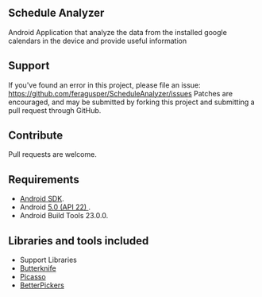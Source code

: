 Schedule Analyzer
-----------------
Android Application that analyze the data from the installed google calendars in the device and provide useful information 

Support
-----------------
If you've found an error in this project, please file an issue: https://github.com/feragusper/ScheduleAnalyzer/issues
Patches are encouraged, and may be submitted by forking this project and submitting a pull request through GitHub.

Contribute
-----------------
Pull requests are welcome.

Requirements
-----------------
- [Android SDK](http://developer.android.com/sdk/index.html).
- Android [5.0 (API 22) ](http://developer.android.com/tools/revisions/platforms.html#5.0).
- Android Build Tools 23.0.0. 

Libraries and tools included
-----------------
- Support Libraries
- [Butterknife](https://github.com/JakeWharton/butterknife)
- [Picasso](http://square.github.io/picasso/)
- [BetterPickers](https://github.com/code-troopers/android-betterpickers)